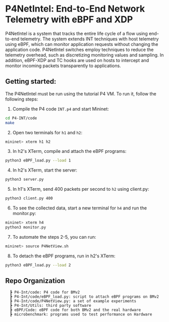 # P4NetIntel: End-to-End Network Telemetry with eBPF and XDP


P4NetIntel is a system that tracks the entire life cycle of a flow using end-to-end telemetry. The system extends INT techniques with host telemetry using eBPF, which can monitor application requests without changing the application code. P4NetIntel switches employ techniques to reduce the telemetry overhead, such as discretizing monitoring values and sampling. In addition, eBPF-XDP and TC hooks are used on hosts to intercept and monitor incoming packets transparently to applications.


## Getting started: 

The P4NetIntel must be run using the tutorial P4 VM. To run it, follow the following steps:


1. Compile the P4 code `INT.p4` and start Mininet:
```bash
cd P4-INT/code
make
```

2. Open two terminals for `h1` and `h2`:
```bash
mininet> xterm h1 h2
```

3. In h2's XTerm, compile and attach the eBPF programs:
```bash
python3 eBPF_load.py --load 1
```

4. In h2's XTerm, start the server:
```bash
python3 server.py
```

5. In h1's XTerm, send 400 packets per second to `h2` using client.py:
```bash
python3 client.py 400
```

6. To see the collected data, start a new terminal for `h4` and run the monitor.py:
```bash
mininet> xterm h4
python3 monitor.py
```

7. To automate the steps 2-5, you can run:
```bash
mininet> source P4NetView.sh
```

8. To detach the eBPF programs, run in h2's XTerm:
```bash
python3 eBPF_load.py --load 2
```


## Repo Organization
```
  ┣ P4-Int/code: P4 code for BMv2
  ┣ P4-Int/code/eBPF_load.py: script to attach eBPF programs on BMv2
  ┣ P4-Int/code/P4NetView.py: a set of example experiments
  ┣ P4-Int/Utils: third party software
  ┣ eBPF/Code: eBPF code for both BMv2 and the real hardware
  ┣ microbenchmark: programs used to test performance on Hardware
```
